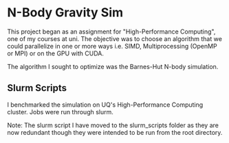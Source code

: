 # N-Body Gravity Sim

This project began as an assignment for "High-Performance Computing", one of my courses at uni. The objective was to choose an algorithm that we could parallelize in one or more ways i.e. SIMD, Multiprocessing (OpenMP or MPI) or on the GPU with CUDA.

The algorithm I sought to optimize was the Barnes-Hut N-body simulation.

## Slurm Scripts

I benchmarked the simulation on UQ's High-Performance Computing cluster. Jobs were run through slurm.

Note: The slurm script I have moved to the slurm_scripts folder as they are now redundant though they were intended to be run from the root directory.
